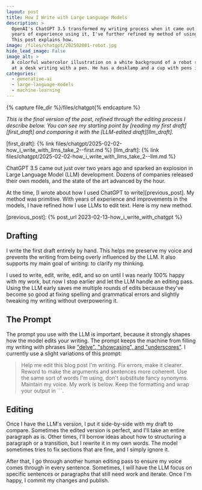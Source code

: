 ```yaml
---
layout: post
title: How I Write with Large Language Models
description: >
  OpenAI's ChatGPT 3.5 transformed my writing process when it came out. After
  years of experience using it, I've further refined my method of using LLMs.
  This post explains how.
image: /files/chatgpt/202502001-robot.jpg
hide_lead_image: False
image_alt: >
  A colorful watercolor illustration on a white background of a robot sitting
  at a desk writing with a pen. He has a desklamp and a cup with pens in it.
categories:
  - generative-ai
  - large-language-models
  - machine-learning
---
```


{% capture file_dir %}/files/chatgpt{% endcapture %}

_This is the final version of the post, refined through the editing process I
describe below. You can see my starting point by [reading my first
draft][first_draft] and comparing it with the [LLM-edited draft][llm_draft]._

[first_draft]: {% link files/chatgpt/2025-02-02-how_i_write_with_llms_take_2--first.md %}
[llm_draft]: {% link files/chatgpt/2025-02-02-how_i_write_with_llms_take_2--llm.md %}

ChatGPT 3.5 came out just over two years ago and sparked an explosion in Large
Language Model (LLM) development. Dozens of companies released their own
models, and the state of the art advanced by the hour.

At the time, [I wrote about how I used ChatGPT to write][previous_post]. My
method was primitive. With years of experience and improvements in the models,
I have refined how I use LLMs to edit text. Here is my new method.

[previous_post]: {% post_url 2023-02-13-how_i_write_with_chatgpt %}

## Drafting

I write the first draft entirely by hand. This helps me preserve my voice and
prevents the writing from being overly influenced by the LLM. It also supports
my main goal of writing: to clarify my thinking.

I used to write, edit, write, edit, and so on until I was nearly 100% happy
with my work, but now I stop earlier and let the LLM handle an editing pass.
Using the LLM early saves me multiple rounds of edits because they've become
so good at fixing spelling and grammatical errors and slightly tweaking my
writing without overpowering it.

## The Prompt

The prompt you use with the LLM is important, because it strongly shapes how
the model edits your writing. The prompt keeps the machine from filling my
writing with phrases like ["delve", "showcasing", and "underscores"][ars]. I
currently use a slight variations of this prompt:

> Help me edit this blog post I'm writing. Fix errors, make it clearer. Reword
> to make the arguments and sentences more coherent. Use the same sort of
> words I'm using, don't substitute fancy synonyms. Maintain my voice. My work
> is below. Keep the formatting and wrap your output in \`\`\`.

[ars]: https://arstechnica.com/ai/2024/07/the-telltale-words-that-could-identify-generative-ai-text/

## Editing

Once I have the LLM's version, I put it side-by-side with my draft to compare.
Sometimes the edited version is perfect, and I'll take an entire paragraph as
is. Other times, I'll borrow ideas about how to structuring a paragraph or a
transition, but I rewrite it in my own words. The model sometimes tries to fix
sections that are fine, and I simply ignore it.

After that, I go through another human editing pass to ensure my voice comes
through in every sentence. Sometimes, I will have the LLM focus on specific
sentences or paragraphs that still need work and iterate. Once I'm happy, I
commit my changes and publish.

